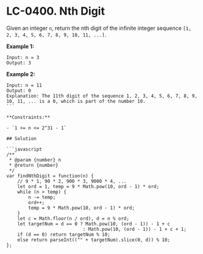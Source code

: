 # LC-0400. Nth Digit

Given an integer `n`, return the nth digit of the infinite integer sequence `[1, 2, 3, 4, 5, 6, 7, 8, 9, 10, 11, ...]`.

**Example 1:**

```
Input: n = 3
Output: 3
```

**Example 2:**

````
Input: n = 11
Output: 0
Explanation: The 11th digit of the sequence 1, 2, 3, 4, 5, 6, 7, 8, 9, 10, 11, ... is a 0, which is part of the number 10.
``` 

**Constraints:**

- `1 <= n <= 2^31 - 1`

## Solution

```javascript
/**
 * @param {number} n
 * @return {number}
 */
var findNthDigit = function(n) {
    // 9 * 1, 90 * 2, 900 * 3, 9000 * 4, ...
    let ord = 1, temp = 9 * Math.pow(10, ord - 1) * ord;
    while (n > temp) {
        n -= temp;
        ord++;
        temp = 9 * Math.pow(10, ord - 1) * ord;
    }
    let c = Math.floor(n / ord), d = n % ord;
    let targetNum = d == 0 ? Math.pow(10, (ord - 1)) - 1 + c
                            : Math.pow(10, (ord - 1)) - 1 + c + 1;
    if (d == 0) return targetNum % 10;
    else return parseInt(("" + targetNum).slice(0, d)) % 10;
};
````
